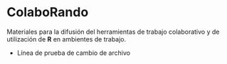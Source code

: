 # ColaboRando  
Materiales para la difusión del herramientas de trabajo colaborativo y de utilización de __R__ en ambientes de trabajo.  
- Línea de prueba de cambio de archivo 
